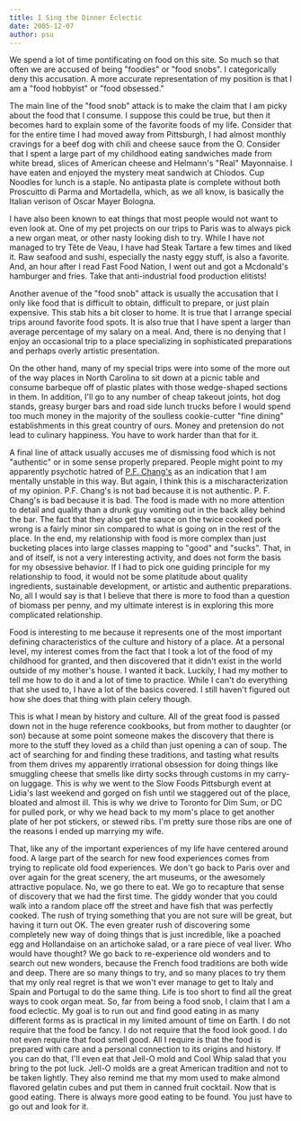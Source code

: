 ```yaml
---
title: I Sing the Dinner Eclectic
date: 2005-12-07
author: psu
---
```


We spend a lot of time pontificating on food on this site. So much so that often we are accused of being "foodies" or "food snobs". I categorically deny this accusation. A more accurate representation of my position is that I am a "food hobbyist" or "food obsessed."

The main line of the "food snob" attack is to make the claim that I am picky about the food that I consume. I suppose this could be true, but then it becomes hard to explain some of the favorite foods of my life. Consider that for the entire time I had moved away from Pittsburgh, I had almost monthly cravings for a beef dog with chili and cheese sauce from the O. Consider that I spent a large part of my childhood eating sandwiches made from white bread, slices of American cheese and Helmann's "Real" Mayonnaise. I have eaten and enjoyed the mystery meat sandwich at Chiodos. Cup Noodles for lunch is a staple. No antipasta plate is complete without both Proscuitto di Parma and Mortadella, which, as we all know, is basically the Italian verison of Oscar Mayer Bologna.

I have also been known to eat things that most people would not want to even look at. One of my pet projects on our trips to Paris was to always pick a new organ meat, or other nasty looking dish to try. While I have not managed to try Tête de Veau, I have had Steak Tartare a few times and liked it. Raw seafood and sushi, especially the nasty eggy stuff, is also a favorite. And, an hour after I read Fast Food Nation, I went out and got a Mcdonald's hamburger and fries. Take that anti-industrial food production elitists!

Another avenue of the "food snob" attack is usually the accusation that I only like food that is difficult to obtain, difficult to prepare, or just plain expensive. This stab hits a bit closer to home. It is true that I arrange special trips around favorite food spots. It is also true that I have spent a larger than average percentage of my salary on a meal. And, there is no denying that I enjoy an occasional trip to a place specializing in sophisticated preparations and perhaps overly artistic presentation.

On the other hand, many of my special trips were into some of the more out of the way places in North Carolina to sit down at a picnic table and consume barbeque off of plastic plates with those wedge-shaped sections in them. In addition, I'll go to any number of cheap takeout joints, hot dog stands, greasy burger bars and road side lunch trucks before I would spend too much money in the majority of the soulless cookie-cutter "fine dining" establishments in this great country of ours. Money and pretension do not lead to culinary happiness. You have to work harder than that for it.

A final line of attack usually accuses me of dismissing food which is not "authentic" or in some sense properly prepared. People might point to my apparently psychotic hatred of <a href="http://mutable-states.com/pf-changs-why-its-evil.html">P.F. Chang's</a> as an indication that I am mentally unstable in this way. But again, I think this is a mischaracterization of my opinion. P.F. Chang's is not bad because it is not authentic. P. F. Chang's is bad because it is bad. The food is made with no more attention to detail and quality than a drunk guy vomiting out in the back alley behind the bar. The fact that they also get the sauce on the twice cooked pork wrong is a fairly minor sin compared to what is going on in the rest of the place.
In the end, my relationship with food is more complex than just bucketing places into large classes mapping to "good" and "sucks". That, in and of itself, is not a very interesting activity, and does not form the basis for my obsessive behavior. If I had to pick one guiding principle for my relationship to food, it would not be some platitude about quality ingredients, sustainable development, or artistic and authentic preparations. No, all I would say is that I believe that there is more to food than a question of biomass per penny, and my ultimate interest is in exploring this more complicated relationship.

Food is interesting to me because it represents one of the most important defining characteristics of the culture and history of a place. At a personal level, my interest comes from the fact that I took a lot of the food of my childhood for granted, and then discovered that it didn't exist in the world outside of my mother's house. I wanted it back. Luckily, I had my mother to tell me how to do it and a lot of time to practice. While I can't do everything that she used to, I have a lot of the basics covered. I still haven't figured out how she does that thing with plain celery though.

This is what I mean by history and culture. All of the great food is passed down not in the huge reference cookbooks, but from mother to daughter (or son) because at some point someone makes the discovery that there is more to the stuff they loved as a child than just opening a can of soup. The act of searching for and finding these traditions, and tasting what results from them drives my apparently irrational obsession for doing things like smuggling cheese that smells like dirty socks through customs in my carry-on luggage. This is why we went to the Slow Foods Pittsburgh event at Lidia's last weekend and gorged on fish until we staggered out of the place, bloated and almost ill. This is why we drive to Toronto for Dim Sum, or DC for pulled pork, or why we head back to my mom's place to get another plate of her pot stickers, or stewed ribs. I'm pretty sure those ribs are one of the reasons I ended up marrying my wife.

That, like any of the important experiences of my life have centered around food. A large part of the search for new food experiences comes from trying to replicate old food experiences. We don't go back to Paris over and over again for the great scenery, the art museums, or the awesomely attractive populace. No, we go there to eat. We go to recapture that sense of discovery that we had the first time. The giddy wonder that you could walk into a random place off the street and have fish that was perfectly cooked. The rush of trying something that you are not sure will be great, but having it turn out OK. The even greater rush of discovering some completely new way of doing things that is just incredible, like a poached egg and Hollandaise on an artichoke salad, or a rare piece of veal liver. Who would have thought? We go back to re-experience old wonders and to search out new wonders, because the French food traditions are both wide and deep. There are so many things to try, and so many places to try them that my only real regret is that we won't ever manage to get to Italy and Spain and Portugal to do the same thing. Life is too short to find all the great ways to cook organ meat.
So, far from being a food snob, I claim that I am a food eclectic. My goal is to run out and find good eating in as many different forms as is practical in my limited amount of time on Earth. I do not require that the food be fancy. I do not require that the food look good. I do not even require that food smell good. All I require is that the food is prepared with care and a personal connection to its origins and history. If you can do that, I'll even eat that Jell-O mold and Cool Whip salad that you bring to the pot luck. Jell-O molds are a great American tradition and not to be taken lightly. They also remind me that my mom used to make almond flavored gelatin cubes and put them in canned fruit cocktail. Now that is good eating.
There is always more good eating to be found. You just have to go out and look for it.